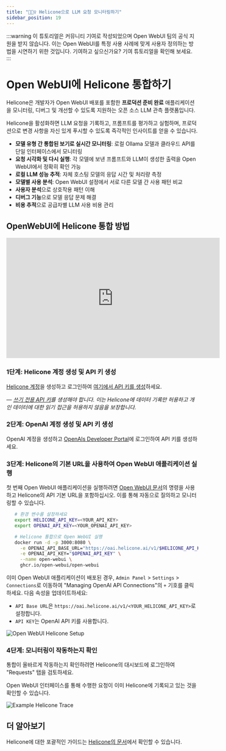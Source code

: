 ```yaml
---
title: "🕵🏻‍♀️ Helicone으로 LLM 요청 모니터링하기"
sidebar_position: 19
---
```


:::warning
이 튜토리얼은 커뮤니티 기여로 작성되었으며 Open WebUI 팀의 공식 지원을 받지 않습니다. 이는 Open WebUI를 특정 사용 사례에 맞게 사용자 정의하는 방법을 시연하기 위한 것입니다. 기여하고 싶으신가요? 기여 튜토리얼을 확인해 보세요.
:::

# Open WebUI에 Helicone 통합하기

Helicone은 개발자가 Open WebUI 배포를 포함한 **프로덕션 준비 완료** 애플리케이션을 모니터링, 디버그 및 개선할 수 있도록 지원하는 오픈 소스 LLM 관측 플랫폼입니다.

Helicone을 활성화하면 LLM 요청을 기록하고, 프롬프트를 평가하고 실험하며, 프로덕션으로 변경 사항을 자신 있게 푸시할 수 있도록 즉각적인 인사이트를 얻을 수 있습니다.

- **모델 유형 간 통합된 보기로 실시간 모니터링**: 로컬 Ollama 모델과 클라우드 API를 단일 인터페이스에서 모니터링
- **요청 시각화 및 다시 실행**: 각 모델에 보낸 프롬프트와 LLM이 생성한 출력을 Open WebUI에서 정확히 확인 가능
- **로컬 LLM 성능 추적**: 자체 호스팅 모델의 응답 시간 및 처리량 측정
- **모델별 사용 분석**: Open WebUI 설정에서 서로 다른 모델 간 사용 패턴 비교
- **사용자 분석**으로 상호작용 패턴 이해
- **디버그 기능**으로 모델 응답 문제 해결
- **비용 추적**으로 공급자별 LLM 사용 비용 관리


## OpenWebUI에 Helicone 통합 방법

<iframe
  width="560"
  height="315"
  src="https://www.youtube-nocookie.com/embed/8iVHOkUrpSA?si=Jt1GVqA0wY4UI7sF"
  title="YouTube video player"
  frameborder="0"
  allow="accelerometer; autoplay; clipboard-write; encrypted-media; gyroscope; picture-in-picture; web-share"
  allowfullscreen>
</iframe>

### 1단계: Helicone 계정 생성 및 API 키 생성

[Helicone 계정](https://www.helicone.ai/)을 생성하고 로그인하여 [여기에서 API 키를 생성](https://us.helicone.ai/settings/api-keys)하세요.

*— [쓰기 전용 API 키](https://docs.helicone.ai/helicone-headers/helicone-auth)를 생성해야 합니다. 이는 Helicone에 데이터 기록만 허용하고 개인 데이터에 대한 읽기 접근을 허용하지 않음을 보장합니다.*

### 2단계: OpenAI 계정 생성 및 API 키 생성

OpenAI 계정을 생성하고 [OpenAIs Developer Portal](https://platform.openai.com/account/api-keys)에 로그인하여 API 키를 생성하세요.

### 3단계: Helicone의 기본 URL을 사용하여 Open WebUI 애플리케이션 실행

첫 번째 Open WebUI 애플리케이션을 실행하려면 [Open WebUI 문서](https://docs.openwebui.com/)의 명령을 사용하고 Helicone의 API 기본 URL을 포함하십시오. 이를 통해 자동으로 질의하고 모니터링할 수 있습니다.

```bash
   # 환경 변수를 설정하세요
   export HELICONE_API_KEY=<YOUR_API_KEY>
   export OPENAI_API_KEY=<YOUR_OPENAI_API_KEY>

   # Helicone 통합으로 Open WebUI 실행
   docker run -d -p 3000:8080 \
     -e OPENAI_API_BASE_URL="https://oai.helicone.ai/v1/$HELICONE_API_KEY" \
     -e OPENAI_API_KEY="$OPENAI_API_KEY" \
     --name open-webui \
     ghcr.io/open-webui/open-webui
```

이미 Open WebUI 애플리케이션이 배포된 경우, `Admin Panel` > `Settings` > `Connections`로 이동하여 "Managing OpenAI API Connections"의 `+` 기호를 클릭하세요. 다음 속성을 업데이트하세요:

- `API Base URL`은 ``https://oai.helicone.ai/v1/<YOUR_HELICONE_API_KEY>``로 설정합니다.
- `API KEY`는 OpenAI API 키를 사용합니다.

![Open WebUI Helicone Setup](https://res.cloudinary.com/dacofvu8m/image/upload/v1745272273/openwebui-helicone-setup_y4ssca.gif)

### 4단계: 모니터링이 작동하는지 확인

통합이 올바르게 작동하는지 확인하려면 Helicone의 대시보드에 로그인하여 "Requests" 탭을 검토하세요.

Open WebUI 인터페이스를 통해 수행한 요청이 이미 Helicone에 기록되고 있는 것을 확인할 수 있습니다.

![Example Helicone Trace](https://res.cloudinary.com/dacofvu8m/image/upload/v1745272747/CleanShot_2025-04-21_at_17.57.46_2x_wpkpyf.png)

## 더 알아보기

Helicone에 대한 포괄적인 가이드는 [Helicone의 문서](https://docs.helicone.ai/getting-started/quick-start)에서 확인할 수 있습니다.
